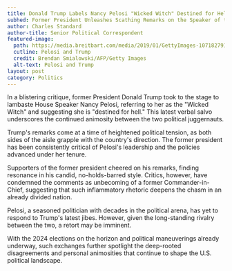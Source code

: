 ```yaml
---
title: Donald Trump Labels Nancy Pelosi "Wicked Witch" Destined for Hell
subhed: Former President Unleashes Scathing Remarks on the Speaker of the House
author: Charles Standard
author-title: Senior Political Correspondent
featured-image: 
  path: https://media.breitbart.com/media/2019/01/GettyImages-1071827918-640x480.jpg
  cutline: Pelosi and Trump
  credit: Brendan Smialowski/AFP/Getty Images
  alt-text: Pelosi and Trump
layout: post
category: Politics
---
```


In a blistering critique, former President Donald Trump took to the stage to lambaste House Speaker Nancy Pelosi, referring to her as the "Wicked Witch" and suggesting she is "destined for hell." This latest verbal salvo underscores the continued animosity between the two political juggernauts.

Trump's remarks come at a time of heightened political tension, as both sides of the aisle grapple with the country's direction. The former president has been consistently critical of Pelosi's leadership and the policies advanced under her tenure.

Supporters of the former president cheered on his remarks, finding resonance in his candid, no-holds-barred style. Critics, however, have condemned the comments as unbecoming of a former Commander-in-Chief, suggesting that such inflammatory rhetoric deepens the chasm in an already divided nation.

Pelosi, a seasoned politician with decades in the political arena, has yet to respond to Trump's latest jibes. However, given the long-standing rivalry between the two, a retort may be imminent.

With the 2024 elections on the horizon and political maneuverings already underway, such exchanges further spotlight the deep-rooted disagreements and personal animosities that continue to shape the U.S. political landscape.


